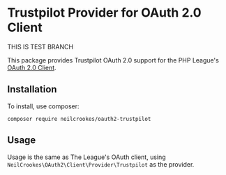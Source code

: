 # Trustpilot Provider for OAuth 2.0 Client

THIS IS TEST BRANCH

This package provides Trustpilot OAuth 2.0 support for the PHP League's [OAuth 2.0 Client](https://github.com/thephpleague/oauth2-client).

## Installation

To install, use composer:

```
composer require neilcrookes/oauth2-trustpilot
```

## Usage

Usage is the same as The League's OAuth client, using `NeilCrookes\OAuth2\Client\Provider\Trustpilot` as the provider.
